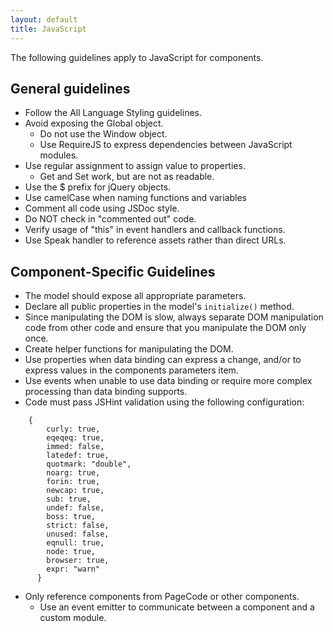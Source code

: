 ```yaml
---
layout: default
title: JavaScript
---
```


The following guidelines apply to JavaScript for components.

## General guidelines

- Follow the All Language Styling guidelines.
- Avoid exposing the Global object.
    + Do not use the Window object.  
    + Use RequireJS to express dependencies between JavaScript modules.  
- Use regular assignment to assign value to properties.
    + Get and Set work, but are not as readable.  
- Use the $ prefix for jQuery objects.
- Use camelCase when naming functions and variables
- Comment all code using JSDoc style.
- Do NOT check in "commented out" code.
- Verify usage of "this" in event handlers and callback functions.
- Use Speak handler to reference assets rather than direct URLs.


## Component-Specific Guidelines

- The model should expose all appropriate parameters.
- Declare all public properties in the model's `initialize()` method.
- Since manipulating the DOM is slow, always separate DOM manipulation code from other code and ensure that you manipulate the DOM only once.
- Create helper functions for manipulating the DOM.
- Use properties when data binding can express a change, and/or to express values in the components parameters item.
- Use events when unable to use data binding or require more complex processing than data binding supports.
- Code must pass JSHint validation using the following configuration:

```
    {  
        curly: true,
        eqeqeq: true,
        immed: false,
        latedef: true,
        quotmark: "double",
        noarg: true,
        forin: true,
        newcap: true,
        sub: true,
        undef: false,
        boss: true,
        strict: false,
        unused: false,
        eqnull: true,
        node: true,
        browser: true,
        expr: "warn"
      }
```

- Only reference components from PageCode or other components.
  + Use an event emitter to communicate between a component and a custom module.
